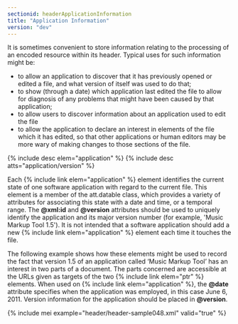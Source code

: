 ```yaml
---
sectionid: headerApplicationInformation
title: "Application Information"
version: "dev"
---
```


It is sometimes convenient to store information relating to the processing of an encoded
resource within its header. Typical uses for such information might be:

- to allow an application to discover that it has previously opened or edited a file,
and what version of itself was used to do that;
- to show (through a date) which application last edited the file to allow for diagnosis
of any problems that might have been caused by that application;
- to allow users to discover information about an application used to edit the file
- to allow the application to declare an interest in elements of the file which it has
edited, so that other applications or human editors may be more wary of making changes
to those sections of the file.

{% include desc elem="application" %}
{% include desc atts="application/version" %}




Each {% include link elem="application" %} element identifies the current state of one software
application with regard to the current file. This element is a member of the att.datable
class, which provides a variety of attributes for associating this state with a date
and
time, or a temporal range. The **@xml:id** and **@version** attributes should be
used to uniquely identify the application and its major version number (for example,
'Music
Markup Tool 1.5'). It is not intended that a software application should add a new
{% include link elem="application" %} element each time it touches the file.

The following example shows how these elements might be used to record the fact that
version 1.5 of an application called ‘Music Markup Tool’ has an interest in two parts
of a
document. The parts concerned are accessible at the URLs given as targets of the two
{% include link elem="ptr" %} elements. When used on {% include link elem="application" %}, the
**@date** attribute specifies when the application was employed, in this case June
6, 2011. Version information for the application should be placed in **@version**.

{% include mei example="header/header-sample048.xml" valid="true" %}
